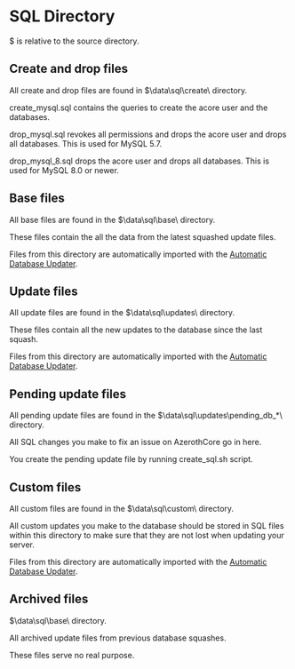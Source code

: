 # SQL Directory

$ is relative to the source directory.

## Create and drop files

All create and drop files are found in $\data\sql\create\ directory.

create_mysql.sql contains the queries to create the acore user and the databases.

drop_mysql.sql revokes all permissions and drops the acore user and drops all databases. This is used for MySQL 5.7.

drop_mysql_8.sql drops the acore user and drops all databases. This is used for MySQL 8.0 or newer.

## Base files

All base files are found in the $\data\sql\base\ directory.

These files contain the all the data from the latest squashed update files.

Files from this directory are automatically imported with the [Automatic Database Updater](database-installation#automatic-database-updater-default-recommended).

## Update files

All update files are found in the $\data\sql\updates\ directory.

These files contain all the new updates to the database since the last squash.

Files from this directory are automatically imported with the [Automatic Database Updater](database-installation#automatic-database-updater-default-recommended).

## Pending update files

All pending update files are found in the $\data\sql\updates\pending_db_*\ directory.

All SQL changes you make to fix an issue on AzerothCore go in here.

You create the pending update file by running create_sql.sh script.

## Custom files

All custom files are found in the $\data\sql\custom\ directory.

All custom updates you make to the database should be stored in SQL files within this directory to make sure that they are not lost when updating your server.

Files from this directory are automatically imported with the [Automatic Database Updater](database-installation#automatic-database-updater-default-recommended).

## Archived files

$\data\sql\base\ directory.

All archived update files from previous database squashes.

These files serve no real purpose.
